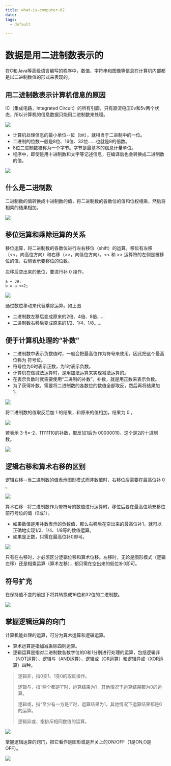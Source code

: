 ```yaml
---
title: what-is-computer-02
date: 
tags:
  - default

---
```


# 数据是用二进制数表示的 #

在C和Java等高级语言编写的程序中，数值、字符串和图像等信息在计算机内部都是以二进制数值的形式来表现的。

## 用二进制数表示计算机信息的原因 ##

IC（集成电路，Integrated Circuit）的所有引脚，只有直流电压0v和5v两个状态，所以计算机的信息数据只能用二进制数来处理。

![](http://ww4.sinaimg.cn/large/691a3013gw1f49rxlvi40j20ej07bdgw.jpg)

<!-- more -->

- 计算机处理信息的最小单位--位（bit），就相当于二进制中的一位。
- 二进制的位数一般是8位、16位、32位......也就是8的倍数。
- 8位二进制数被称为一个字节。字节是最基本的信息计量单位。
- 程序中，即使是用十进制数和文字等记述信息，在编译后也会转换成二进制数的值。

![](http://ww3.sinaimg.cn/large/691a3013gw1f49s4r3ejvj20fj03jmxo.jpg)

## 什么是二进制数 ##

二进制数的值转换成十进制数的值，将二进制数的各数位的值和位权相乘，然后将相乘的结果相加。

![](http://ww1.sinaimg.cn/large/691a3013gw1f49xjub8sjj20fj07rjse.jpg)

## 移位运算和乘除运算的关系 ##

移位运算，将二进制数的各数位进行左右移位（shift）的运算。移位有左移（<<，向高位方向）和右移（>>，向低位方向）。<< 和 >> 运算符的左侧是被移位的值，右侧表示要移位的位数。

左移后空出来的低位，要进行补 0 操作。

    a = 39;
    b = a <<2;
   
![](http://ww4.sinaimg.cn/large/691a3013gw1f49xtc0xfoj20fp07uta1.jpg)

通过数位移动来代替乘除运算。如上图

- 二进制数左移后变成原来的2倍、4倍、8倍......
- 二进制数右移后变成原来的1/2、1/4、1/8......

## 便于计算机处理的“补数” ##

- 二进制数中表示负数值时，一般会把最高位作为符号来使用，因此把这个最高位称为 符号位。
- 符号位为0时表示正数，为1时表示负数。
- 计算机在做减法运算时，是用加法运算来实现减法运算的。
- 在表示负数时就需要使用“二进制的补数”。补数，就是用正数来表示负数。
- 为了获得补数，需要将二进制数的各数位的数值全部取反，然后再将结果加 1。

![](http://ww4.sinaimg.cn/large/691a3013gw1f49xtc0xfoj20fp07uta1.jpg)

将二进制数的值取反后加 1 的结果，和原来的值相加，结果为 0 。

![](http://ww4.sinaimg.cn/large/691a3013gw1f49ydcqer3j20fn05oaay.jpg)

若表示 3-5=-2，11111110的补数，取反加1后为 00000010。这个是2的十进制数。

![](http://ww4.sinaimg.cn/large/691a3013gw1f49yighgh0j20fj04bt98.jpg)

## 逻辑右移和算术右移的区别 ##

逻辑右移--当二进制数的值表示图形模式而非数值时，右移位后需要在最高位补 0 。

![](http://ww1.sinaimg.cn/large/691a3013gw1f49yx24rppj20fm0ak40e.jpg)

算术右移--将二进制数作为带符号的数值进行运算时，移位后要在最高位填充移位前符号位的值（0或1）。

- 如果数值是用补数表示的负数值，那么右移后在空出来的最高位补1，就可以正确地实现1/2、1/4、1/8等的数值运算。
- 如果是正数，只需在最高位补0即可。

![](http://ww3.sinaimg.cn/large/691a3013gw1f49z4s447aj20fl0dgmzh.jpg)

只有在右移时，才必须区分逻辑位移和算术位移。左移时，无论是图形模式（逻辑左移）还是相乘运算（算术左移），都只需在空出来的低位补0即可。

## 符号扩充 ##

在保持值不变的前提下将其转换成16位和32位的二进制数。

![](http://ww3.sinaimg.cn/large/691a3013gw1f49z883mh5j20fk0c940k.jpg)

## 掌握逻辑运算的窍门 ##

计算机能处理的运算，可分为算术运算和逻辑运算。

- 算术运算是指加减乘除四则运算。
- 逻辑运算是指对二进制数各数字位的0和1分别进行处理的运算，包括逻辑非（NOT运算）、逻辑与（AND运算）、逻辑或（OR运算）和逻辑异或（XOR运算）四种。

> 逻辑非，指0变1、1变0的取反操作。
> 
> 逻辑与，指“两个都是1”时，运算结果为1，其他情况下运算结果都为0的运算。
> 
> 逻辑或，指“至少有一方是1”时，运算结果为1，其他情况下运算结果都是0的运算。
> 
> 逻辑异或，指排斥相同数值的运算。

![](http://ww3.sinaimg.cn/large/691a3013gw1f49zgux2cjj20fr09ejsz.jpg)

掌握逻辑运算的窍门，把它看作是图形或是开关上的ON/OFF（1是ON,O是OFF）。

![](http://ww4.sinaimg.cn/large/691a3013gw1f49zj1swqlj20fn0ep41a.jpg)

